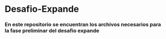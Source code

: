 # Desafio-Expande
### En este repositorio se encuentran los archivos necesarios para la fase preliminar del desafío expande
